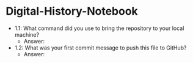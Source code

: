 # Digital-History-Notebook
- 1.1: What command did you use to bring the repository to your local machine?
    - Answer:
- 1.2: What was your first commit message to push this file to GitHub?
    - Answer:
